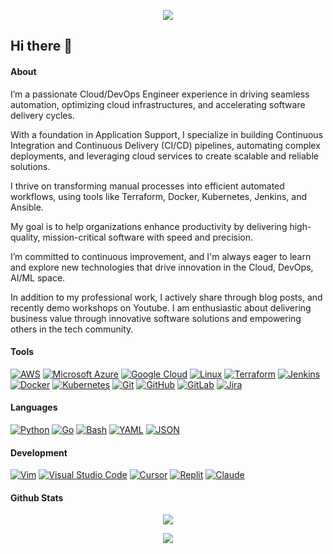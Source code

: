 <p align="center">
  <img src="https://capsule-render.vercel.app/api?type=waving&color=gradient&height=100&section=header"/>
</p>

## Hi there 👋

#### About

I’m a passionate Cloud/DevOps Engineer experience in driving seamless automation, optimizing cloud infrastructures, and accelerating software delivery cycles. 

With a foundation in Application Support, I specialize in building Continuous Integration and Continuous Delivery (CI/CD) pipelines, automating complex deployments, and leveraging cloud services to create scalable and reliable solutions. 

I thrive on transforming manual processes into efficient automated workflows, using tools like Terraform, Docker, Kubernetes, Jenkins, and Ansible. 

My goal is to help organizations enhance productivity by delivering high-quality, mission-critical software with speed and precision.

I’m committed to continuous improvement, and I'm always eager to learn and explore new technologies that drive innovation in the Cloud, DevOps, AI/ML space.

In addition to my professional work, I actively share through blog posts, and recently demo workshops on Youtube. I am enthusiastic about delivering business value through innovative software solutions and empowering others in the tech community.


#### Tools
[![AWS](https://custom-icon-badges.demolab.com/badge/AWS-%23FF9900.svg?logo=aws&logoColor=white)](#)
[![Microsoft Azure](https://custom-icon-badges.demolab.com/badge/Microsoft%20Azure-0089D6?logo=msazure&logoColor=white)](#)
[![Google Cloud](https://img.shields.io/badge/Google%20Cloud-%234285F4.svg?logo=google-cloud&logoColor=white)](#)
[![Linux](https://img.shields.io/badge/Linux-FCC624?logo=linux&logoColor=black)](#)
[![Terraform](https://img.shields.io/badge/Terraform-844FBA?logo=terraform&logoColor=fff)](#)
[![Jenkins](https://img.shields.io/badge/Jenkins-D24939?logo=jenkins&logoColor=white)](#)
[![Docker](https://img.shields.io/badge/Docker-2496ED?logo=docker&logoColor=fff)](#)
[![Kubernetes](https://img.shields.io/badge/Kubernetes-326CE5?logo=kubernetes&logoColor=fff)](#)
[![Git](https://img.shields.io/badge/Git-F05032?logo=git&logoColor=fff)](#)
[![GitHub](https://img.shields.io/badge/GitHub-%23121011.svg?logo=github&logoColor=white)](#)
[![GitLab](https://img.shields.io/badge/GitLab-FC6D26?logo=gitlab&logoColor=fff)](#)
[![Jira](https://img.shields.io/badge/Jira-0052CC?logo=jira&logoColor=fff)](#)


#### Languages
[![Python](https://img.shields.io/badge/Python-3776AB?logo=python&logoColor=fff)](#)
[![Go](https://img.shields.io/badge/Go-%2300ADD8.svg?&logo=go&logoColor=white)](#)
[![Bash](https://img.shields.io/badge/Bash-4EAA25?logo=gnubash&logoColor=fff)](#)
[![YAML](https://img.shields.io/badge/YAML-CB171E?logo=yaml&logoColor=fff)](#)
[![JSON](https://img.shields.io/badge/JSON-000?logo=json&logoColor=fff)](#)


#### Development
[![Vim](https://img.shields.io/badge/Vim-%2311AB00.svg?logo=vim&logoColor=white)](#)
[![Visual Studio Code](https://custom-icon-badges.demolab.com/badge/Visual%20Studio%20Code-0078d7.svg?logo=vsc&logoColor=white)](#)
[![Cursor](https://custom-icon-badges.demolab.com/badge/Cursor-000000?logo=cursor-ai-white)](#)
[![Replit](https://img.shields.io/badge/Replit-F26207?logo=replit&logoColor=fff)](#)
[![Claude](https://img.shields.io/badge/Claude-D97757?logo=claude&logoColor=fff)](#)


#### Github Stats  
<div align="center"><img src="https://github-readme-stats.vercel.app/api?username=basnight&show_icons=true&count_private=true&hide_border=true" align="center" /></div>  


<p align="center">
  <img src="https://capsule-render.vercel.app/api?type=waving&color=gradient&height=100&section=footer"/>
</p>
